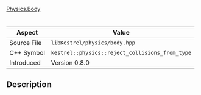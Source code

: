 [Physics.Body](index.md)
# 
| Aspect | Value |
| --- | --- |
| Source File | `libKestrel/physics/body.hpp` |
| C++ Symbol | `kestrel::physics::reject_collisions_from_type` |
| Introduced | Version 0.8.0 |
## Description
